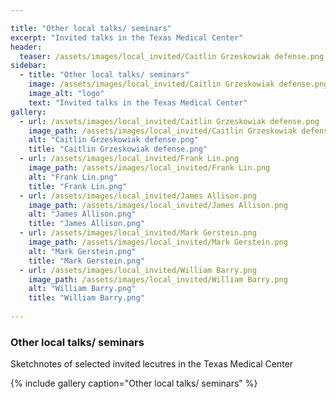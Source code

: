 ```yaml
---

title: "Other local talks/ seminars"
excerpt: "Invited talks in the Texas Medical Center"
header:
  teaser: /assets/images/local_invited/Caitlin Grzeskowiak defense.png
sidebar:
  - title: "Other local talks/ seminars"
    image: /assets/images/local_invited/Caitlin Grzeskowiak defense.png
    image_alt: "logo"
    text: "Invited talks in the Texas Medical Center"
gallery:
  - url: /assets/images/local_invited/Caitlin Grzeskowiak defense.png
    image_path: /assets/images/local_invited/Caitlin Grzeskowiak defense.png
    alt: "Caitlin Grzeskowiak defense.png"
    title: "Caitlin Grzeskowiak defense.png"
  - url: /assets/images/local_invited/Frank Lin.png
    image_path: /assets/images/local_invited/Frank Lin.png
    alt: "Frank Lin.png"
    title: "Frank Lin.png"
  - url: /assets/images/local_invited/James Allison.png
    image_path: /assets/images/local_invited/James Allison.png
    alt: "James Allison.png"
    title: "James Allison.png"
  - url: /assets/images/local_invited/Mark Gerstein.png
    image_path: /assets/images/local_invited/Mark Gerstein.png
    alt: "Mark Gerstein.png"
    title: "Mark Gerstein.png"
  - url: /assets/images/local_invited/William Barry.png
    image_path: /assets/images/local_invited/William Barry.png
    alt: "William Barry.png"
    title: "William Barry.png"
 
---
```


### Other local talks/ seminars

Sketchnotes of selected invited lecutres in the Texas Medical Center

{% include gallery caption="Other local talks/ seminars" %}
